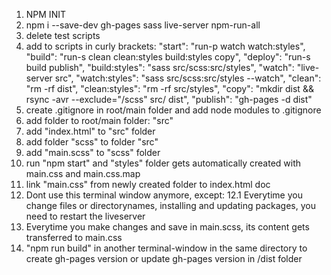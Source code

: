 1. NPM INIT
2. npm i --save-dev gh-pages sass live-server npm-run-all
3. delete test scripts
4. add to scripts in curly brackets:
   "start": "run-p watch watch:styles",
   "build": "run-s clean clean:styles build:styles copy",
   "deploy": "run-s build publish",
   "build:styles": "sass src/scss:src/styles",
   "watch": "live-server src",
   "watch:styles": "sass src/scss:src/styles --watch",
   "clean": "rm -rf dist",
   "clean:styles": "rm -rf src/styles",
   "copy": "mkdir dist && rsync -avr --exclude=\"/scss\" src/ dist",
   "publish": "gh-pages -d dist"
5. create .gitignore in root/main folder and add node modules to .gitignore
6. add folder to root/main folder: "src"
7. add "index.html" to "src" folder
8. add folder "scss" to folder "src"
9. add "main.scss" to "scss" folder
10. run "npm start" and "styles" folder gets automatically created with main.css and main.css.map
11. link "main.css" from newly created folder to index.html doc
12. Dont use this terminal window anymore, except:
    12.1 Everytime you change files or directorynames, installing and updating packages, you need to restart the liveserver
13. Everytime you make changes and save in main.scss, its content gets transferred to main.css
14. "npm run build" in another terminal-window in the same directory to create gh-pages version or update gh-pages version in /dist folder
